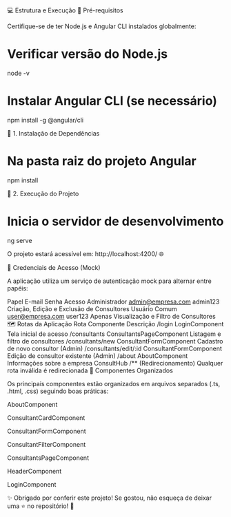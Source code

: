 💻 Estrutura e Execução
🔹 Pré-requisitos

Certifique-se de ter Node.js e Angular CLI instalados globalmente:

# Verificar versão do Node.js
node -v

# Instalar Angular CLI (se necessário)
npm install -g @angular/cli

🔹 1. Instalação de Dependências
# Na pasta raiz do projeto Angular
npm install

🔹 2. Execução do Projeto
# Inicia o servidor de desenvolvimento
ng serve


O projeto estará acessível em: http://localhost:4200/
 🌐

🔑 Credenciais de Acesso (Mock)

A aplicação utiliza um serviço de autenticação mock para alternar entre papéis:

Papel	E-mail	Senha	Acesso
Administrador	admin@empresa.com
	admin123	Criação, Edição e Exclusão de Consultores
Usuário Comum	user@empresa.com
	user123	Apenas Visualização e Filtro de Consultores
🗺️ Rotas da Aplicação
Rota	Componente	Descrição
/login	LoginComponent	Tela inicial de acesso
/consultants	ConsultantsPageComponent	Listagem e filtro de consultores
/consultants/new	ConsultantFormComponent	Cadastro de novo consultor (Admin)
/consultants/edit/:id	ConsultantFormComponent	Edição de consultor existente (Admin)
/about	AboutComponent	Informações sobre a empresa ConsultHub
/**	(Redirecionamento)	Qualquer rota inválida é redirecionada
📄 Componentes Organizados

Os principais componentes estão organizados em arquivos separados (.ts, .html, .css) seguindo boas práticas:

AboutComponent

ConsultantCardComponent

ConsultantFormComponent

ConsultantFilterComponent

ConsultantsPageComponent

HeaderComponent

LoginComponent

✨ Obrigado por conferir este projeto!
Se gostou, não esqueça de deixar uma ⭐ no repositório! 🚀
